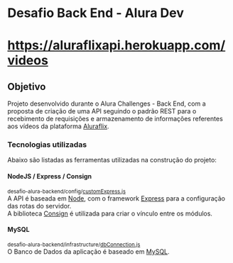 # Desafio Back End - Alura Dev

# https://aluraflixapi.herokuapp.com/videos

## Objetivo
Projeto desenvolvido durante o Alura Challenges - Back End, com a proposta de criação de uma API seguindo o padrão REST para o recebimento de requisições e armazenamento de informações referentes aos vídeos da plataforma [Aluraflix](https://github.com/alura-cursos/aluraflix-front/tree/semana-1).

### Tecnologias utilizadas
Abaixo são listadas as ferramentas utilizadas na construção do projeto:

#### NodeJS / Express / Consign
<sup>desafio-alura-backend/config/[customExpress.js](https://github.com/juamerico/desafio-alura-backend/blob/main/config/customExpress.js)</sup>\
A API é baseada em [Node](https://nodejs.org/en/), com o framework [Express](https://www.npmjs.com/package/express) para a configuração das rotas do servidor.\
A biblioteca [Consign](https://www.npmjs.com/package/consign) é utilizada para criar o vínculo entre os módulos.

#### MySQL
<sup>desafio-alura-backend/infrastructure/[dbConnection.js](https://github.com/juamerico/desafio-alura-backend/blob/main/infrastructure/dbConnection.js)</sup>\
O Banco de Dados da aplicação é baseado em [MySQL](https://www.npmjs.com/package/mysql).